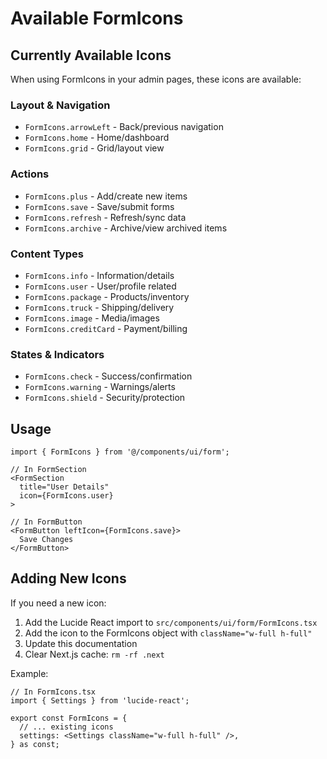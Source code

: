 # Available FormIcons

## Currently Available Icons

When using FormIcons in your admin pages, these icons are available:

### Layout & Navigation

- `FormIcons.arrowLeft` - Back/previous navigation
- `FormIcons.home` - Home/dashboard
- `FormIcons.grid` - Grid/layout view

### Actions

- `FormIcons.plus` - Add/create new items
- `FormIcons.save` - Save/submit forms
- `FormIcons.refresh` - Refresh/sync data
- `FormIcons.archive` - Archive/view archived items

### Content Types

- `FormIcons.info` - Information/details
- `FormIcons.user` - User/profile related
- `FormIcons.package` - Products/inventory
- `FormIcons.truck` - Shipping/delivery
- `FormIcons.image` - Media/images
- `FormIcons.creditCard` - Payment/billing

### States & Indicators

- `FormIcons.check` - Success/confirmation
- `FormIcons.warning` - Warnings/alerts
- `FormIcons.shield` - Security/protection

## Usage

```tsx
import { FormIcons } from '@/components/ui/form';

// In FormSection
<FormSection
  title="User Details"
  icon={FormIcons.user}
>

// In FormButton
<FormButton leftIcon={FormIcons.save}>
  Save Changes
</FormButton>
```

## Adding New Icons

If you need a new icon:

1. Add the Lucide React import to `src/components/ui/form/FormIcons.tsx`
2. Add the icon to the FormIcons object with `className="w-full h-full"`
3. Update this documentation
4. Clear Next.js cache: `rm -rf .next`

Example:

```tsx
// In FormIcons.tsx
import { Settings } from 'lucide-react';

export const FormIcons = {
  // ... existing icons
  settings: <Settings className="w-full h-full" />,
} as const;
```

